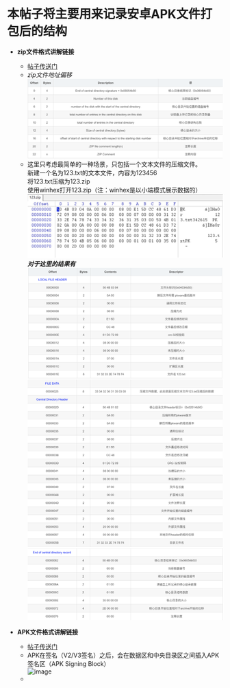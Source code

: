 # 本帖子将主要用来记录安卓APK文件打包后的结构
* **zip文件格式讲解链接**  
  * [帖子传送门](https://blog.csdn.net/a200710716/article/details/51644421)  
  * *zip文件地址偏移*  
    ![image](https://github.com/SilenceWeak/Flutter-Dart/blob/main/Picture/image.png)  
  * 这里只考虑最简单的一种场景，只包括一个文本文件的压缩文件。  
    新建一个名为123.txt的文本文件，内容为123456  
    将123.txt压缩为123.zip  
    使用winhex打开123.zip（注：winhex是以小端模式展示数据的）
    ![image](https://github.com/SilenceWeak/Flutter-Dart/blob/main/Picture/sampleZip.jpg)  
    ***对于这里的结果有***
    ![image](https://github.com/SilenceWeak/Flutter-Dart/blob/main/Picture/WX20210121-111417%402x.png)  
    ![image](https://github.com/SilenceWeak/Flutter-Dart/blob/main/Picture/WX20210121-111446%402x.png)  
    ![image](https://github.com/SilenceWeak/Flutter-Dart/blob/main/Picture/WX20210121-111500%402x.png)  

* **APK文件格式讲解链接**  
  * [帖子传送门](https://juejin.cn/post/6844903780253712397)
  * APK在签名（V2/V3签名）之后，会在数据区和中央目录区之间插入APK签名区（APK Signing Block）  
   ![image](https://user-gold-cdn.xitu.io/2019/2/21/1690e1d9a37b9ea7?imageslim)
  * 
  
